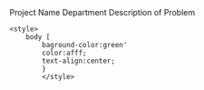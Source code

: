 <html>
    <title>My test Page</title>
	<Body>Project Name</Body>
	<Body>Department</Body>
	<Body>Description of Problem</Body>

	<style>
		body [ 
			baground-color:green'
			color:afff;
			text-align:center;
			}
			</style>

</html>	
	
